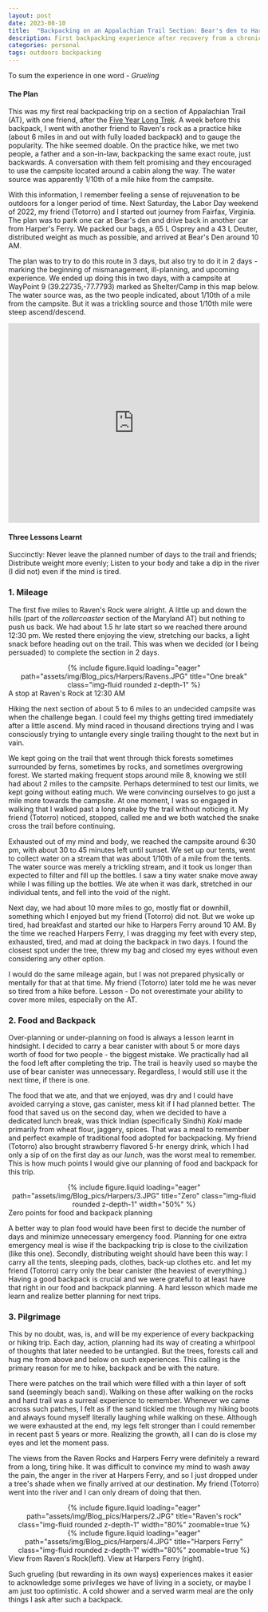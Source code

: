 ```yaml
---
layout: post
date: 2023-08-10
title:	"Backpacking on an Appalachian Trail Section: Bear's den to Harpers Ferry"
description: First backpacking experience after recovery from a chronic injury (The five year trek)
categories: personal
tags: outdoors backpacking
---
```


To sum the experience in one word - _Grueling_

<h4> The Plan </h4>

This was my first real backpacking trip on a section of Appalachian Trail (AT), with one friend, after the [Five Year Long Trek](/blog/2023/FiveYearTrek). A week before this backpack, I went with another friend to Raven's rock as a practice hike (about 6 miles in and out with fully loaded backpack) and to gauge the popularity. The hike seemed doable. On the practice hike, we met two people, a father and a son-in-law, backpacking the same exact route, just backwards. A conversation with them felt promising and they encouraged to use the campsite located around a cabin along the way. The water source was apparently 1/10th of a mile hike from the campsite. 


With this information, I remember feeling a sense of rejuvenation to be outdoors for a longer period of time. Next Saturday, the Labor Day weekend of 2022, my friend (Totorro) and I started out journey from Fairfax, Virginia. The plan was to park one car at Bear's den and drive back in another car from Harper's Ferry. We packed our bags, a 65 L Osprey and a 43 L Deuter, distributed weight as much as possible, and arrived at Bear's Den around 10 AM. 

The plan was to try to do this route in 3 days, but also try to do it in 2 days - marking the beginning of mismanagement, ill-planning, and upcoming experience. We ended up doing this in two days, with a campsite at WayPoint 9 (39.22735,-77.7793) marked as Shelter/Camp in this map below. The water source was, as the two people indicated, about 1/10th of a mile from the campsite. But it was a trickling source and those 1/10th mile were steep ascend/descend.

<iframe class="alltrails" src="https://www.alltrails.com/widget/map/map-august-19-2022-a46b6b5--2?u=i&sh=aw8vfq" width="100%" height="400" frameborder="0" scrolling="no" marginheight="0" marginwidth="0" title="AllTrails: Trail Guides and Maps for Hiking, Camping, and Running"></iframe>

<h4> Three Lessons Learnt </h4>

Succinctly: Never leave the planned number of days to the trail and friends; Distribute weight more evenly; Listen to your body and take a dip in the river (I did not) even if the mind is tired.

<h3> 1. Mileage </h3>

The first five miles to Raven's Rock were alright. A little up and down the hills (part of the _rollercoaster_ section of the Maryland AT) but nothing to push us back. We had about 1.5 hr late start so we reached there around 12:30 pm. We rested there enjoying the view, stretching our backs, a light snack before heading out on the trail. This was when we decided (or I being persuaded) to complete the section in 2 days. 

<div class="row">
    <div class="col-sm mt-3 mt-md-0" style="text-align: center;">
        {% include figure.liquid loading="eager" path="assets/img/Blog_pics/Harpers/Ravens.JPG" title="One break" class="img-fluid rounded z-depth-1" %}
    </div>
</div>
<div class="caption">
    A stop at Raven's Rock at 12:30 AM
</div>

Hiking the next section of about 5 to 6 miles to an undecided campsite was when the challenge began. I could feel my thighs getting tired immediately after a little ascend. My mind raced in thousand directions trying and I was consciously trying to untangle every single trailing thought to the next but in vain. 

We kept going on the trail that went through thick forests sometimes surrounded by ferns, sometimes by rocks, and sometimes overgrowing forest. We started making frequent stops around mile 8, knowing we still had about 2 miles to the campsite. Perhaps determined to test our limits, we kept going without eating much. We were convincing ourselves to go just a mile more towards the campsite. At one moment, I was so engaged in walking that I walked past a long snake by the trail without noticing it. My friend (Totorro) noticed, stopped, called me and we both watched the snake cross the trail before continuing.

Exhausted out of my mind and body, we reached the campsite around 6:30 pm, with about 30 to 45 minutes left until sunset. We set up our tents, went to collect water on a stream that was about 1/10th of a mile from the tents. The water source was merely a trickling stream, and it took us longer than expected to filter and fill up the bottles. I saw a tiny water snake move away while I was filling up the bottles. We ate when it was dark, stretched in our individual tents, and fell into the void of the night. 

Next day, we had about 10 more miles to go, mostly flat or downhill, something which I enjoyed but my friend (Totorro) did not. But we woke up tired, had breakfast and started our hike to Harpers Ferry around 10 AM. By the time we reached Harpers Ferry, I was dragging my feet with every step, exhausted, tired, and mad at doing the backpack in two days. I found the closest spot under the tree, threw my bag and closed my eyes without even considering any other option. 

I would do the same mileage again, but I was not prepared physically or mentally for that at that time. My friend (Totorro) later told me he was never so tired from a hike before. Lesson - Do not overestimate your ability to cover more miles, especially on the AT.

<h3> 2. Food and Backpack </h3>

Over-planning or under-planning on food is always a lesson learnt in hindsight. I decided to carry a bear canister with about 5 or more days worth of food for two people - the biggest mistake. We practically had all the food left after completing the trip. The trail is heavily used so maybe the use of bear canister was unnecessary. Regardless, I would still use it the next time, if there is one. 

The food that we ate, and that we enjoyed, was dry and I could have avoided carrying a stove, gas canister, mess kit if I had planned better. The food that saved us on the second day, when we decided to have a dedicated lunch break, was thick Indian (specifically Sindhi) _Koki_ made primarily from wheat flour, jaggery, spices. That was a meal to remember and perfect example of traditional food adopted for backpacking. My friend (Totorro) also brought strawberry flavored 5-hr energy drink, which I had only a sip of on the first day as our _lunch_, was the worst meal to remember. This is how much points I would give our planning of food and backpack for this trip.

<div class="row">
    <div class="col-sm mt-3 mt-md-0" style="text-align: center;">
        {% include figure.liquid loading="eager" path="assets/img/Blog_pics/Harpers/3.JPG" title="Zero" class="img-fluid rounded z-depth-1" width="50%" %}
    </div>
</div>
<div class="caption">
    Zero points for food and backpack planning
</div>

A better way to plan food would have been first to decide the number of days and minimize unnecessary emergency food. Planning for one extra emergency meal is wise if the backpacking trip is close to the civilization (like this one). Secondly, distributing weight should have been this way: I carry all the tents, sleeping pads, clothes, back-up clothes etc. and let my friend (Totorro) carry only the bear canister (the heaviest of everything.) Having a good backpack is crucial and we were grateful to at least have that right in our food and backpack planning. A hard lesson which made me learn and realize better planning for next trips.

<h3> 3. Pilgrimage </h3>

This by no doubt, was, is, and will be my experience of every backpacking or hiking trip. Each day, action, planning had its way of creating a whirlpool of thoughts that later needed to be untangled. But the trees, forests call and hug me from above and below on such experiences. This calling is the primary reason for me to hike, backpack and be with the nature.

There were patches on the trail which were filled with a thin layer of soft sand (seemingly beach sand). Walking on these after walking on the rocks and hard trail was a surreal experience to remember. Whenever we came across such patches, I felt as if the sand tickled me through my hiking boots and always found myself literally laughing while walking on these. Although we were exhausted at the end, my legs felt stronger than I could remember in recent past 5 years or more. Realizing the growth, all I can do is close my eyes and let the moment pass. 

The views from the Raven Rocks and Harpers Ferry were definitely a reward from a long, tiring hike. It was difficult to convince my mind to wash away the pain, the anger in the river at Harpers Ferry, and so I just dropped under a tree's shade when we finally arrived at our destination. My friend (Totorro) went into the river and I can only dream of doing that then. 


<div class="row">
    <div class="col-sm mt-3 mt-md-0" style="text-align: center;">
        {% include figure.liquid loading="eager" path="assets/img/Blog_pics/Harpers/2.JPG" title="Raven's rock" class="img-fluid rounded z-depth-1" width="80%" zoomable=true %}
    </div>
    <div class="col-sm mt-3 mt-md-0" style="text-align: center;">
        {% include figure.liquid loading="eager" path="assets/img/Blog_pics/Harpers/4.JPG" title="Harpers Ferry" class="img-fluid rounded z-depth-1" width="80%" zoomable=true %}
    </div>
</div>
<div class="caption">
    View from Raven's Rock(left). View at Harpers Ferry (right).
</div>


Such grueling (but rewarding in its own ways) experiences makes it easier to acknowledge some privileges we have of living in a society, or maybe I am just too optimistic. A cold shower and a served warm meal are the only things I ask after such a backpack.